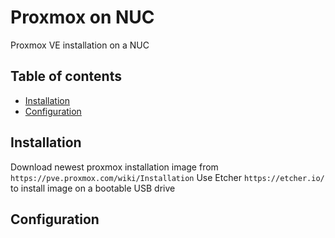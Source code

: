 # Proxmox on NUC
Proxmox VE installation on a NUC

## Table of contents
* [Installation](#Installation)
* [Configuration](#Configuration) 

## Installation

Download newest proxmox installation image from ```https://pve.proxmox.com/wiki/Installation```
Use Etcher ```https://etcher.io/``` to install image on a bootable USB drive

## Configuration

